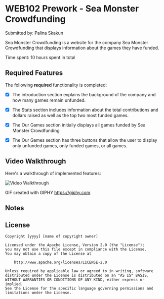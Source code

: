 # WEB102 Prework - Sea Monster Crowdfunding

Submitted by: Palina Skakun

Sea Monster Crowdfunding is a website for the company Sea Monster Crowdfunding that displays information about the games they have funded.

Time spent: 10 hours spent in total

## Required Features

The following **required** functionality is completed:

* [x] The introduction section explains the background of the company and how many games remain unfunded.
* [x] The Stats section includes information about the total contributions and dollars raised as well as the top two most funded games.
* [x] The Our Games section initially displays all games funded by Sea Monster Crowdfunding
* [x] The Our Games section has three buttons that allow the user to display only unfunded games, only funded games, or all games.


## Video Walkthrough

Here's a walkthrough of implemented features:

<img src='https://media.giphy.com/media/v1.Y2lkPTc5MGI3NjExanYxMHA0Z3JpbGl5MzJpbGdhazQ3dmZ5bTlxcTBwMnVvMTYzZmszciZlcD12MV9pbnRlcm5hbF9naWZfYnlfaWQmY3Q9Zw/pJbRlqQSS6TejPM9kv/giphy.gif' title='Video Walkthrough' width='' alt='Video Walkthrough' />

<!-- Replace this with whatever GIF tool you used! -->
GIF created with GIPHY https://giphy.com
<!-- Recommended tools:
[Kap](https://getkap.co/) for macOS
[ScreenToGif](https://www.screentogif.com/) for Windows
[peek](https://github.com/phw/peek) for Linux. -->

## Notes


## License

    Copyright [yyyy] [name of copyright owner]

    Licensed under the Apache License, Version 2.0 (the "License");
    you may not use this file except in compliance with the License.
    You may obtain a copy of the License at

        http://www.apache.org/licenses/LICENSE-2.0

    Unless required by applicable law or agreed to in writing, software
    distributed under the License is distributed on an "AS IS" BASIS,
    WITHOUT WARRANTIES OR CONDITIONS OF ANY KIND, either express or implied.
    See the License for the specific language governing permissions and
    limitations under the License.
